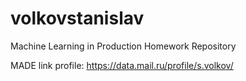 # volkovstanislav
Machine Learning in Production Homework Repository

MADE link profile: https://data.mail.ru/profile/s.volkov/
